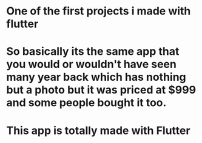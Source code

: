 # One of the first projects i made with flutter

# So basically its the same app that you would or wouldn't have seen many year back which has nothing but a photo but it was priced at $999 and some people bought it too.

# This app is totally made with Flutter
